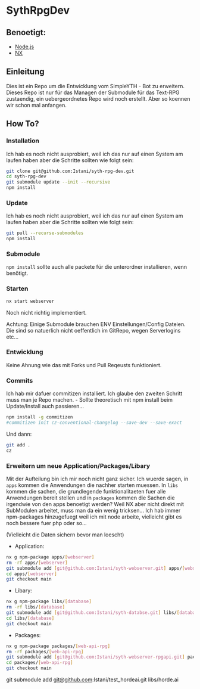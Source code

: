 # SythRpgDev

## Benoetigt:
- [Node.js](https://nodejs.org/en/learn/getting-started/how-to-install-nodejs)
- [NX](https://nx.dev/getting-started/installation)

## Einleitung
Dies ist ein Repo um die Entwicklung vom SimpleYTH - Bot zu erweitern.
Dieses Repo ist nur für das Managen der Submodule für das Text-RPG zustaendig, ein uebergeordnetes Repo wird noch erstellt.
Aber so koennen wir schon mal anfangen.

## How To?
### Installation
Ich hab es noch nicht ausprobiert, weil ich das nur auf einen System am laufen haben aber die Schritte sollten wie folgt sein:
```sh
git clone git@github.com:Istani/syth-rpg-dev.git
cd syth-rpg-dev
git submodule update --init --recursive
npm install
```

### Update
Ich hab es noch nicht ausprobiert, weil ich das nur auf einen System am laufen haben aber die Schritte sollten wie folgt sein:
```sh
git pull --recurse-submodules
npm install
```

### Submodule
```npm install``` sollte auch alle packete für die unterordner installieren, wenn benötigt.

### Starten
```sh
nx start webserver
```
Noch nicht richtig implementiert.

Achtung: 
Einige Submodule brauchen ENV Einstellungen/Config Dateien.
Die sind so natuerlich nicht oeffentlich im GitRepo, wegen Serverlogins etc...

### Entwicklung
Keine Ahnung wie das mit Forks und Pull Reqeusts funktioniert.

### Commits
Ich hab mir dafuer commitizen installiert.
Ich glaube den zweiten Schritt muss man je Repo machen. - Sollte theoretisch mit npm install beim Update/Install auch passieren...
```sh
npm install -g commitizen
#commitizen init cz-conventional-changelog --save-dev --save-exact 
```


Und dann:
```sh
git add .
cz
```

### Erweitern um neue Application/Packages/Libary
Mit der Aufteilung bin ich mir noch nicht ganz sicher. Ich wuerde sagen, in `apps` kommen die Anwendungen die nachher starten muessen. In `libs` kommen die sachen, die grundlegende funktionalitaeten fuer alle Anwendungen bereit stellen und in `packages` kommen die Sachen die irgendwie von den apps benoetigt werden?
Weil NX aber nicht direkt mit SubModulen arbeitet, muss man da ein wenig tricksen... Ich hab immer npm-packages hinzugefuegt weil ich mit node arbeite, vielleicht gibt es noch bessere fuer php oder so...

(Vielleicht die Daten sichern bevor man loescht)

- Application:
```sh
nx g npm-package apps/[webserver]
rm -rf apps/[webserver]
git submodule add [git@github.com:Istani/syth-webserver.git] apps/[webserver]
cd apps/[webserver]
git checkout main
```

- Libary:
```sh
nx g npm-package libs/[database]
rm -rf libs/[database]
git submodule add [git@github.com:Istani/syth-databse.git] libs/[database]
cd libs/[database]
git checkout main
```

- Packages:
```sh
nx g npm-package packages/[web-api-rpg]
rm -rf packages/[web-api-rpg]
git submodule add [git@github.com:Istani/syth-webserver-rpgapi.git] packages/[web-api-rpg]
cd packages/[web-api-rpg]
git checkout main
```


git submodule add git@github.com:Istani/test_hordeai.git libs/horde.ai